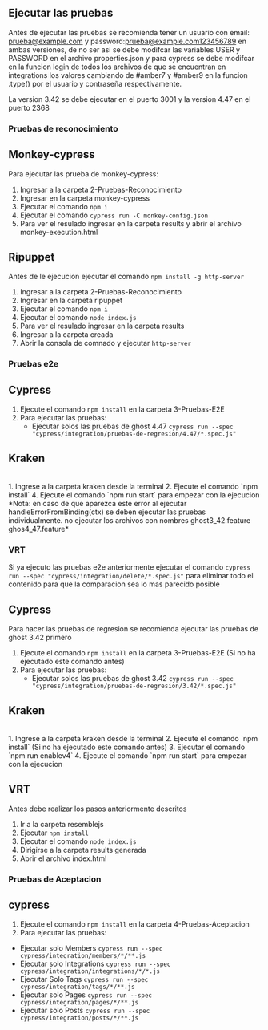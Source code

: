 
## Ejecutar las pruebas
Antes de ejecutar las pruebas se recomienda tener un usuario con email: prueba@example.com y password:prueba@example.com123456789 en ambas versiones, de no ser asi se debe modifcar las variables USER y PASSWORD en el archivo properties.json y para cypress se debe modifcar en la funcion login de todos los archivos de que se encuentran en integrations los valores cambiando de #amber7 y #amber9 en la funcion .type() por el usuario y contraseña respectivamente.

La version 3.42 se debe ejecutar en el puerto 3001 y la version 4.47 en el puerto 2368

### Pruebas de reconocimiento
## Monkey-cypress
Para ejecutar las prueba de monkey-cypress:
1. Ingresar a la carpeta 2-Pruebas-Reconocimiento
2. Ingresar en la carpeta monkey-cypress
3. Ejecutar el comando `npm i`
4. Ejecutar el comando `cypress run -C monkey-config.json`
5. Para ver el resulado ingresar en la carpeta results y abrir el archivo monkey-execution.html

## Ripuppet
Antes de le ejecucion ejecutar el comando `npm install -g http-server`
1. Ingresar a la carpeta 2-Pruebas-Reconocimiento
2. Ingresar en la carpeta ripuppet
3. Ejecutar el comando `npm i`
4. Ejecutar el comando `node index.js`
5. Para ver el resulado ingresar en la carpeta results
6. Ingresar a la carpeta creada
7. Abrir la consola de comnado y ejecutar `http-server`

### Pruebas e2e

## Cypress 

1. Ejecute el comando `npm install` en la carpeta 3-Pruebas-E2E
2. Para ejecutar las pruebas:
   * Ejecutar solos las pruebas de ghost 4.47 `cypress run --spec "cypress/integration/pruebas-de-regresion/4.47/*.spec.js"`

## Kraken

 <br>
1. Ingrese a la carpeta kraken desde la terminal 
2. Ejecute el comando `npm install`
4. Ejecute el comando `npm run start` para empezar con la ejecucion
<br>
*Nota: en caso de que aparezca este error al ejecutar handleErrorFromBinding(ctx) se deben ejecutar las pruebas individualmente. no ejecutar los archivos con nombres ghost3_42.feature ghos4_47.feature*

### VRT
Si ya ejecuto las pruebas e2e anteriormente ejecutar el comando `cypress run --spec "cypress/integration/delete/*.spec.js"` para eliminar todo el contenido para que la comparacion sea lo mas parecido posible
## Cypress 
Para hacer las pruebas de regresion se recomienda ejecutar las pruebas de ghost 3.42 primero
1. Ejecute el comando `npm install` en la carpeta 3-Pruebas-E2E (Si no ha ejecutado este comando antes)
2. Para ejecutar las pruebas:
   * Ejecutar solos las pruebas de ghost 3.42 `cypress run --spec "cypress/integration/pruebas-de-regresion/3.42/*.spec.js"`


## Kraken

 <br>
1. Ingrese a la carpeta kraken desde la terminal 
2. Ejecute el comando `npm install` (Si no ha ejecutado este comando antes)
3. Ejecutar el comando `npm run enablev4`
4. Ejecute el comando `npm run start` para empezar con la ejecucion
 
## VRT
Antes debe realizar los pasos anteriormente descritos
1. Ir a la carpeta resemblejs
2. Ejecutar `npm install`
3. Ejecutar el comando `node index.js`
4. Dirigirse a la carpeta results generada
5. Abrir el archivo index.html
### Pruebas de Aceptacion
## cypress
1. Ejecute el comando `npm install` en la carpeta 4-Pruebas-Aceptacion
2. Para ejecutar las pruebas:
  * Ejecutar solo Members `cypress run --spec cypress/integration/members/*/**.js`
  * Ejecutar solo Integrations `cypress run --spec cypress/integration/integrations/*/*.js`
  * Ejecutar Solo Tags `cypress run --spec cypress/integration/tags/*/**.js`
  * Ejecutar solo Pages `cypress run --spec cypress/integration/pages/*/**.js`
  * Ejecutar solo Posts `cypress run --spec cypress/integration/posts/*/**.js`
  

